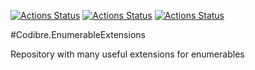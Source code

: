 [![Actions Status](https://github.com/Codibre/dotnet-enumerable/workflows/build/badge.svg)](https://github.com/Codibre/dotnet-enumerable/actions)
[![Actions Status](https://github.com/Codibre/dotnet-enumerable/workflows/test/badge.svg)](https://github.com/Codibre/dotnet-enumerable/actions)
[![Actions Status](https://github.com/Codibre/dotnet-enumerable/workflows/lint/badge.svg)](https://github.com/Codibre/dotnet-enumerable/actions)

#Codibre.EnumerableExtensions

Repository with many useful extensions for enumerables
